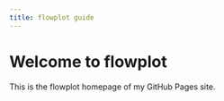 ```yaml
---
title: flowplot guide
---
```


# Welcome to flowplot
This is the flowplot homepage of my GitHub Pages site.
